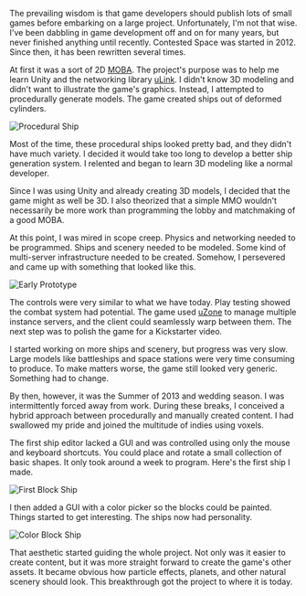 The prevailing wisdom is that game developers should publish lots of small games before embarking on a large project. Unfortunately, I'm not that wise. I've been dabbling in game development off and on for many years, but never finished anything until recently. Contested Space was started in 2012. Since then, it has been rewritten several times.

At first it was a sort of 2D [MOBA](http://en.wikipedia.org/wiki/Multiplayer_online_battle_arena). The project's purpose was to help me learn Unity and the networking library [uLink](http://developer.muchdifferent.com/unitypark/uLink/uLink). I didn't know 3D modeling and didn't want to illustrate the game's graphics. Instead, I attempted to procedurally generate models. The game created ships out of deformed cylinders.

![Procedural Ship](/images/log/the-prototype/procedural-ship.jpeg)

Most of the time, these procedural ships looked pretty bad, and they didn't have much variety. I decided it would take too long to develop a better ship generation system. I relented and began to learn 3D modeling like a normal developer.

Since I was using Unity and already creating 3D models, I decided that the game might as well be 3D. I also theorized that a simple MMO wouldn't necessarily be more work than programming the lobby and matchmaking of a good MOBA.

At this point, I was mired in scope creep. Physics and networking needed to be programmed. Ships and scenery needed to be modeled. Some kind of multi-server infrastructure needed to be created. Somehow, I persevered and came up with something that looked like this.

![Early Prototype](/images/log/the-prototype/early-prototype.jpeg)

The controls were very similar to what we have today. Play testing showed the combat system had potential. The game used [uZone](http://developer.muchdifferent.com/unitypark/uZone/uZone) to manage multiple instance servers, and the client could seamlessly warp between them. The next step was to polish the game for a Kickstarter video.

I started working on more ships and scenery, but progress was very slow. Large models like battleships and space stations were very time consuming to produce. To make matters worse, the game still looked very generic. Something had to change.

By then, however, it was the Summer of 2013 and wedding season. I was intermittently forced away from work. During these breaks, I conceived a hybrid approach between procedurally and manually created content. I had swallowed my pride and joined the multitude of indies using voxels.

The first ship editor lacked a GUI and was controlled using only the mouse and keyboard shortcuts. You could place and rotate a small collection of basic shapes. It only took around a week to program. Here's the first ship I made.

![First Block Ship](/images/log/the-prototype/first-block-ship.jpeg)

I then added a GUI with a color picker so the blocks could be painted. Things started to get interesting. The ships now had personality.

![Color Block Ship](/images/log/the-prototype/smooth-loud.jpeg)

That aesthetic started guiding the whole project. Not only was it easier to create content, but it was more straight forward to create the game's other assets. It became obvious how particle effects, planets, and other natural scenery should look. This breakthrough got the project to where it is today.
